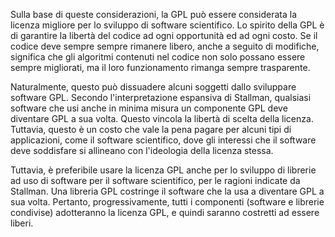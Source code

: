 Sulla base di queste considerazioni, la GPL può essere considerata la licenza migliore per lo sviluppo di software scientifico. Lo spirito della GPL è di garantire la libertà del codice ad ogni opportunità ed ad ogni costo. Se il codice deve sempre sempre rimanere libero, anche a seguito di modifiche, significa che gli algoritmi contenuti nel codice non solo possano essere sempre migliorati, ma il loro funzionamento rimanga sempre trasparente.

Naturalmente, questo può dissuadere alcuni soggetti dallo sviluppare software GPL. Secondo l'interpretazione espansiva di Stallman, qualsiasi software che usi anche in minima misura un componente GPL deve diventare GPL a sua volta. Questo vincola la libertà di scelta della licenza. Tuttavia, questo è un costo che vale la pena pagare per alcuni tipi di applicazioni, come il software scientifico, dove gli interessi che il software deve soddisfare si allineano con l'ideologia della licenza stessa.


Tuttavia, è preferibile usare la licenza GPL anche per lo sviluppo di librerie ad uso di software per il software scientifico, per le ragioni indicate da Stallman. Una libreria GPL costringe il software che la usa a diventare GPL a sua volta. Pertanto, progressivamente, tutti i componenti (software e librerie condivise) adotteranno la licenza GPL, e quindi saranno costretti ad essere liberi.
